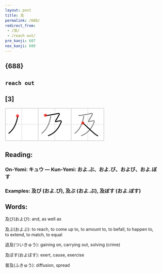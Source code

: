 ```yaml
---
layout: post
title: 及
permalink: /688/
redirect_from:
 - /及/
 - /reach out/
pre_kanji: 687
nex_kanji: 689
---
```


## {688}

## `reach out`

## [3]

<div class="stroke"><img src="../images/E58F8A.png" /></div>

## Reading:

### On-Yomi: キュウ &mdash; Kun-Yomi: およ.ぶ、およ.び、および、およ.ぼす

### Examples: 及び (およ.び), 及ぶ (およ.ぶ), 及ぼす (およ.ぼす)

## Words:

及び(および): and, as well as

及ぶ(およぶ): to reach, to come up to, to amount to, to befall, to happen to, to extend, to match, to equal

追及(ついきゅう): gaining on, carrying out, solving (crime)

及ぼす(およぼす): exert, cause, exercise

普及(ふきゅう): diffusion, spread
